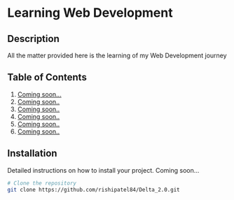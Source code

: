 # Learning Web Development

## Description

All the matter provided here is the learning of my Web Development journey

## Table of Contents

1. [Coming soon...](#installation)
2. [Coming soon..](#usage)
3. [Coming soon..](#features)
4. [Coming soon..](#contributing)
5. [Coming soon..](#license)
6. [Coming soon..](#contact)

## Installation

Detailed instructions on how to install your project. Coming soon...

```bash
# Clone the repository
git clone https://github.com/rishipatel84/Delta_2.0.git
